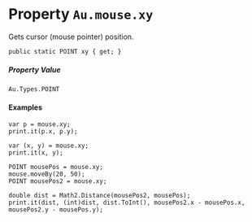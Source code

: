 # Property `Au.mouse.xy`

Gets cursor (mouse pointer) position.

```
public static POINT xy { get; }
```

##### Property Value

`Au.Types.POINT`

#### Examples

```
var p = mouse.xy;
print.it(p.x, p.y);

var (x, y) = mouse.xy;
print.it(x, y);
```

```
POINT mousePos = mouse.xy;
mouse.moveBy(20, 50);
POINT mousePos2 = mouse.xy;

double dist = Math2.Distance(mousePos2, mousePos);
print.it(dist, (int)dist, dist.ToInt(), mousePos2.x - mousePos.x, mousePos2.y - mousePos.y);
```